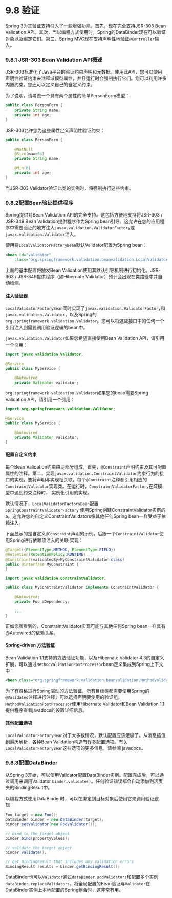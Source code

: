 # 9.8 验证

Spring 3为其验证支持引入了一些增强功能。首先，现在完全支持JSR-303 Bean Validation API。其次，当以编程方式使用时，Spring的DataBinder现在可以验证对象以及绑定它们。第三，Spring MVC现在支持声明性地验证`@Controller`输入。

### 9.8.1 JSR-303 Bean Validation API概述

JSR-303标准化了Java平台的验证约束声明和元数据。使用此API，您可以使用声明性验证约束来注释域模型属性，并且运行时会强制执行它们。您可以利用许多内置约束。您还可以定义自己的自定义约束。

为了说明，请考虑一个具有两个属性的简单PersonForm模型：

```java
public class PersonForm {
    private String name;
    private int age;
}
```

JSR-303允许您为这些属性定义声明性验证约束：

```java
public class PersonForm {

    @NotNull
    @Size(max=64)
    private String name;

    @Min(0)
    private int age;
}
```

当JSR-303 Validator验证此类的实例时，将强制执行这些约束。

### 9.8.2配置Bean验证提供程序

Spring提供对Bean Validation API的完全支持。这包括方便地支持将JSR-303 / JSR-349 Bean Validation提供程序作为Spring bean引导。这允许在您的应用程序中需要验证的地方注入`javax.validation.ValidatorFactory`或`javax.validation.Validator`注入。

使用将`LocalValidatorFactoryBean`默认Validator配置为Spring bean：

```xml
<bean id="validator"
    class="org.springframework.validation.beanvalidation.LocalValidatorFactoryBean"/>
```

上面的基本配置将触发Bean Validation使用其默认引导机制进行初始化。JSR-303 / JSR-349提供程序（如Hibernate Validator）预计会出现在类路径中并自动检测。

#### 注入验证器

`LocalValidatorFactoryBean`同时实现了`javax.validation.ValidatorFactory`和 `javax.validation.Validator`，以及Spring的`org.springframework.validation.Validator`。您可以将这些接口中的任何一个引用注入到需要调用验证逻辑的bean中。

`javax.validation.Validator`如果您希望直接使用Bean Validation API，请引用一个引用：

```java
import javax.validation.Validator;

@Service
public class MyService {

    @Autowired
    private Validator validator;
```

`org.springframework.validation.Validator`如果您的bean需要Spring Validation API，请引用一个引用：

```java
import org.springframework.validation.Validator;

@Service
public class MyService {

    @Autowired
    private Validator validator;
}
```

#### 配置自定义约束

每个Bean Validation约束由两部分组成。首先，`@Constraint`声明约束及其可配置属性的注释。第二，实现`javax.validation.ConstraintValidator`约束行为的接口的实现。要将声明与实现相关联，每个`@Constraint`注释都引用相应的`ConstraintValidator`实现类。在运行时，`ConstraintValidatorFactory`在域模型中遇到约束注释时， 实例化引用的实现。

默认情况下，`LocalValidatorFactoryBean`配置`SpringConstraintValidatorFactory` 使用Spring创建ConstraintValidator实例的a。这允许您的自定义ConstraintValidators像其他任何Spring bean一样受益于依赖注入。

下面显示的是自定义`@Constraint`声明的示例，后跟一个`ConstraintValidator`使用Spring进行依赖项注入的关联 实现：

```java
@Target({ElementType.METHOD, ElementType.FIELD})
@Retention(RetentionPolicy.RUNTIME)
@Constraint(validatedBy=MyConstraintValidator.class)
public @interface MyConstraint {
}
```

```java
import javax.validation.ConstraintValidator;

public class MyConstraintValidator implements ConstraintValidator {

    @Autowired;
    private Foo aDependency;

    ...
}
```

正如您所看到的，ConstraintValidator实现可能与其他任何Spring bean一样具有@Autowired的依赖关系。

#### Spring-driven 方法验证

Bean Validation 1.1支持的方法验证功能，以及Hibernate Validator 4.3的自定义扩展，可以通过`MethodValidationPostProcessor`bean定义集成到Spring上下文中：

```xml
<bean class="org.springframework.validation.beanvalidation.MethodValidationPostProcessor"/>
```

为了有资格进行Spring驱动的方法验证，所有目标类都需要使用Spring的`@Validated`注释进行注释，可以选择声明要使用的验证组。`MethodValidationPostProcessor`使用Hibernate Validator和Bean Validation 1.1提供程序查看javadocs的设置详细信息。

#### 其他配置选项

`LocalValidatorFactoryBean`对于大多数情况，默认配置应该足够了。从消息插值到遍历解析，各种Bean Validation构造有许多配置选项。有关`LocalValidatorFactoryBean`这些选项的更多信息，请参阅 javadocs。

### 9.8.3配置DataBinder

从Spring 3开始，可以使用Validator配置DataBinder实例。配置完成后，可以通过调用来调用Validator `binder.validate()`。任何验证错误都会自动添加到活页夹的BindingResult中。

以编程方式使用DataBinder时，可以在绑定到目标对象后使用它来调用验证逻辑：

```java
Foo target = new Foo();
DataBinder binder = new DataBinder(target);
binder.setValidator(new FooValidator());

// bind to the target object
binder.bind(propertyValues);

// validate the target object
binder.validate();

// get BindingResult that includes any validation errors
BindingResult results = binder.getBindingResult();
```

DataBinder也可以`Validator`通过`dataBinder.addValidators`和配置多个实例 `dataBinder.replaceValidators`。将全局配置的Bean验证与`Validator`在DataBinder实例上本地配置的Spring组合时，这非常有用。

